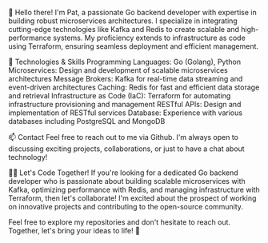 

👋 Hello there! I'm Pat, a passionate Go backend developer with expertise in building robust microservices architectures. I specialize in integrating cutting-edge technologies like Kafka and Redis to create scalable and high-performance systems. My proficiency extends to infrastructure as code using Terraform, ensuring seamless deployment and efficient management.

🔧 Technologies & Skills
Programming Languages: Go (Golang), Python
Microservices: Design and development of scalable microservices architectures
Message Brokers: Kafka for real-time data streaming and event-driven architectures
Caching: Redis for fast and efficient data storage and retrieval
Infrastructure as Code (IaC): Terraform for automating infrastructure provisioning and management
RESTful APIs: Design and implementation of RESTful services
Database: Experience with various databases including PostgreSQL and MongoDB


📫 Contact
Feel free to reach out to me via Github. I'm always open to discussing exciting projects, collaborations, or just to have a chat about technology!

👨‍💻 Let's Code Together!
If you're looking for a dedicated Go backend developer who is passionate about building scalable microservices with Kafka, optimizing performance with Redis, and managing infrastructure with Terraform, then let's collaborate! I'm excited about the prospect of working on innovative projects and contributing to the open-source community.

Feel free to explore my repositories and don't hesitate to reach out. Together, let's bring your ideas to life! 🚀
